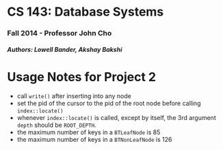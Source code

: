 # CS 143: Database Systems
### Fall 2014 - Professor John Cho
##### Authors: Lowell Bander, Akshay Bakshi

# Usage Notes for Project 2

* call `write()` after inserting into any node
* set the pid of the cursor to the pid of the root node before calling `index::locate()`
* whenever `index::locate()` is called, except by itself, the 3rd argument `depth` should be `ROOT_DEPTH`.
* the maximum number of keys in a `BTLeafNode` is 85
* the maximum number of keys in a `BTNonLeafNode` is 126
